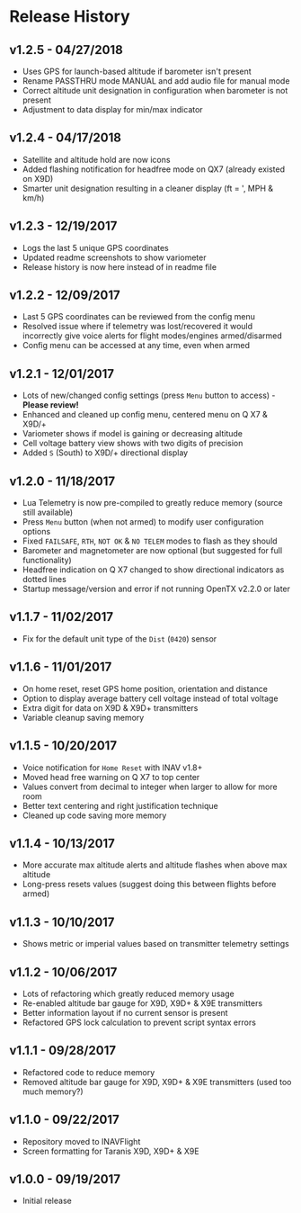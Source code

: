 # Release History

## v1.2.5 - 04/27/2018
* Uses GPS for launch-based altitude if barometer isn't present
* Rename PASSTHRU mode MANUAL and add audio file for manual mode
* Correct altitude unit designation in configuration when barometer is not present
* Adjustment to data display for min/max indicator
## v1.2.4 - 04/17/2018
* Satellite and altitude hold are now icons
* Added flashing notification for headfree mode on QX7 (already existed on X9D)
* Smarter unit designation resulting in a cleaner display (ft = ', MPH & km/h)
## v1.2.3 - 12/19/2017
* Logs the last 5 unique GPS coordinates
* Updated readme screenshots to show variometer
* Release history is now here instead of in readme file
## v1.2.2 - 12/09/2017
* Last 5 GPS coordinates can be reviewed from the config menu
* Resolved issue where if telemetry was lost/recovered it would incorrectly give voice alerts for flight modes/engines armed/disarmed
* Config menu can be accessed at any time, even when armed
## v1.2.1 - 12/01/2017
* Lots of new/changed config settings (press `Menu` button to access) - **Please review!**
* Enhanced and cleaned up config menu, centered menu on Q X7 & X9D/+
* Variometer shows if model is gaining or decreasing altitude
* Cell voltage battery view shows with two digits of precision
* Added `S` (South) to X9D/+ directional display
## v1.2.0 - 11/18/2017
* Lua Telemetry is now pre-compiled to greatly reduce memory (source still available)
* Press `Menu` button (when not armed) to modify user configuration options
* Fixed `FAILSAFE`, `RTH`, `NOT OK` & `NO TELEM` modes to flash as they should
* Barometer and magnetometer are now optional (but suggested for full functionality)
* Headfree indication on Q X7 changed to show directional indicators as dotted lines
* Startup message/version and error if not running OpenTX v2.2.0 or later
## v1.1.7 - 11/02/2017
* Fix for the default unit type of the `Dist` (`0420`) sensor
## v1.1.6 - 11/01/2017
* On home reset, reset GPS home position, orientation and distance
* Option to display average battery cell voltage instead of total voltage
* Extra digit for data on X9D & X9D+ transmitters
* Variable cleanup saving memory
## v1.1.5 - 10/20/2017
* Voice notification for `Home Reset` with INAV v1.8+
* Moved head free warning on Q X7 to top center
* Values convert from decimal to integer when larger to allow for more room
* Better text centering and right justification technique
* Cleaned up code saving more memory
## v1.1.4 - 10/13/2017
* More accurate max altitude alerts and altitude flashes when above max altitude
* Long-press <Enter> resets values (suggest doing this between flights before armed)
## v1.1.3 - 10/10/2017
* Shows metric or imperial values based on transmitter telemetry settings
## v1.1.2 - 10/06/2017
* Lots of refactoring which greatly reduced memory usage
* Re-enabled altitude bar gauge for X9D, X9D+ & X9E transmitters
* Better information layout if no current sensor is present
* Refactored GPS lock calculation to prevent script syntax errors
## v1.1.1 - 09/28/2017
* Refactored code to reduce memory
* Removed altitude bar gauge for X9D, X9D+ & X9E transmitters (used too much memory?)
## v1.1.0 - 09/22/2017
* Repository moved to INAVFlight
* Screen formatting for Taranis X9D, X9D+ & X9E
## v1.0.0 - 09/19/2017
* Initial release

